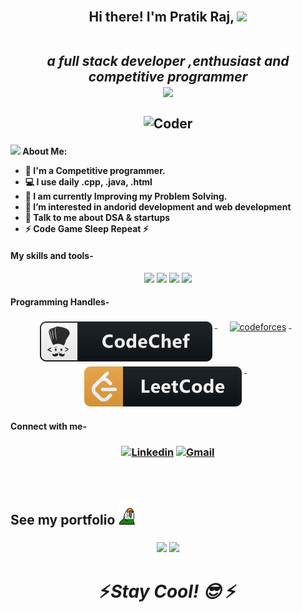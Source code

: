 <h2 align="center">
 <abc>
  <br>Hi there! I'm Pratik Raj, <img src="https://user-images.githubusercontent.com/42378118/110234147-e3259600-7f4e-11eb-95be-0c4047144dea.gif" width="30"><br>
  
  <br><em>a full stack developer ,enthusiast and competitive programmer </em><br>
  <img src="https://github.com/TheDudeThatCode/TheDudeThatCode/blob/master/Assets/Developer.gif" width="45px">
  <br><br>
  <img src="https://github.com/raghavk16/raghavk16/blob/master/coderman.gif" alt="Coder" width="400" height="250" /> 
 </abc> 
</h2>

<h4 align = "left">
 <img src="https://github.com/TheDudeThatCode/TheDudeThatCode/blob/master/Assets/Developer.gif" width="45px"> About Me: <br>

                                                                                                            
- 🏦 I'm a Competitive programmer.<br>
- 💻 I use daily .cpp, .java, .html <br>
- 📖 I am currently Improving my Problem Solving. <br> 
- 👀 I’m interested in andorid development and web development<br>
- 💬 Talk to me about DSA & startups <br>                                          
- ⚡ Code Game Sleep Repeat ⚡<br>
</h4>  
<h4>My skills and tools-</h4>
                                                                                                
 <p align = "center">
  <code><img width="10%" src="https://www.vectorlogo.zone/logos/android/android-ar21.svg"></code>  
  <code><img width="10%" src="https://www.vectorlogo.zone/logos/java/java-ar21.svg"></code>
  <code><img width="10%" src="https://www.vectorlogo.zone/logos/opencv/opencv-ar21.svg"></code>
  <code><img width="10%" src="https://www.vectorlogo.zone/logos/github/github-ar21.svg"></code>
  <br />
</p>
<h4>Programming Handles-</h4>
 
<p align="center">
  <a href="https://www.codechef.com/users/pratikraj001">
    <img src="https://raw.githubusercontent.com/AbhishekMaira10/AbhishekMaira10/master/Resources/svg/codechef.svg" alt="codechef" style="vertical-align:top; margin:4px">
  </a>&nbsp;&nbsp;&nbsp;
  <a href="https://codeforces.com/profile/pratikraj001">
   <img src="https://i.ibb.co/BGBPsSJ/logo.png" alt ="codeforces" style="vertical-align:top; margin:4px; width:138px;height:32px">
 </a>&nbsp;&nbsp;&nbsp;
  <a href="https://leetcode.com/pratikraj001/">
    <img src="https://raw.githubusercontent.com/AbhishekMaira10/AbhishekMaira10/master/Resources/svg/leetcode.svg" alt="leetcode" style="vertical-align:top; margin:4px">
  </a>&nbsp;&nbsp;&nbsp;   
  
</p>                                                                                                                
                                                                                                               
<h4> Connect with me- </h4>                               
<h3 align = "center">       
                    
[![Linkedin](https://img.shields.io/badge/-LinkedIn-blue?style=flat&logo=Linkedin&logoColor=white)](https://www.linkedin.com/in/pratik-raj-65b041201/)
[![Gmail](https://img.shields.io/badge/-Gmail-c14438?style=flat&logo=Gmail&logoColor=white)](mailto:pratikraj001@protonmail.com)
                    
 &nbsp;
                    
 </h3>                                                                                                                
<h2>See my portfolio <img src="https://raw.githubusercontent.com/ItsAnunesS/ItsAnunesS/master/src/img/parrots/flags/indiaparrot.gif" width="30" height="40"/></h2>
                                                                       
<h3 align ="center"> 
 <img src="https://github-readme-stats.vercel.app/api?username=Pratikraj001&&show_icons=true&title_color=41B3A3&icon_color=E27D60f&text_color=FC4445&bg_color=000000">
 <img src="https://github-readme-streak-stats.herokuapp.com?user=Pratikraj001&theme=react&date_format=M%20j%5B%2C%20Y%5D&fire=DDA514)](https://git.io/streak-stats">
 
 
</h3>
<h1 align='center'>⚡️<i>Stay Cool! 😎 </i>⚡️</h1>


<!---
Pratikraj001/Pratikraj001 is a ✨ special ✨ repository because its `README.md` (this file) appears on your GitHub profile.
You can click the Preview link to take a look at your changes.
--->
